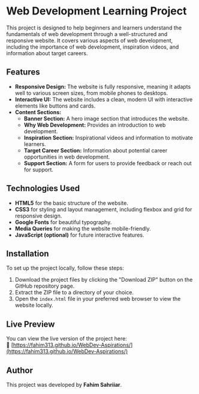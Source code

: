 # Web Development Learning Project

This project is designed to help beginners and learners understand the fundamentals of web development through a well-structured and responsive website. It covers various aspects of web development, including the importance of web development, inspiration videos, and information about target careers.

## Features

- **Responsive Design:** The website is fully responsive, meaning it adapts well to various screen sizes, from mobile phones to desktops.
- **Interactive UI:** The website includes a clean, modern UI with interactive elements like buttons and cards.
- **Content Sections:**
  - **Banner Section:** A hero image section that introduces the website.
  - **Why Web Development:** Provides an introduction to web development.
  - **Inspiration Section:** Inspirational videos and information to motivate learners.
  - **Target Career Section:** Information about potential career opportunities in web development.
  - **Support Section:** A form for users to provide feedback or reach out for support.

## Technologies Used

- **HTML5** for the basic structure of the website.
- **CSS3** for styling and layout management, including flexbox and grid for responsive design.
- **Google Fonts** for beautiful typography.
- **Media Queries** for making the website mobile-friendly.
- **JavaScript (optional)** for future interactive features.

## Installation

To set up the project locally, follow these steps:

1. Download the project files by clicking the "Download ZIP" button on the GitHub repository page.
2. Extract the ZIP file to a directory of your choice.
3. Open the `index.html` file in your preferred web browser to view the website locally.

## Live Preview

You can view the live version of the project here:  
🔗 [https://fahim313.github.io/WebDev-Aspirations/](https://fahim313.github.io/WebDev-Aspirations/)

## Author

This project was developed by **Fahim Sahriiar**.
